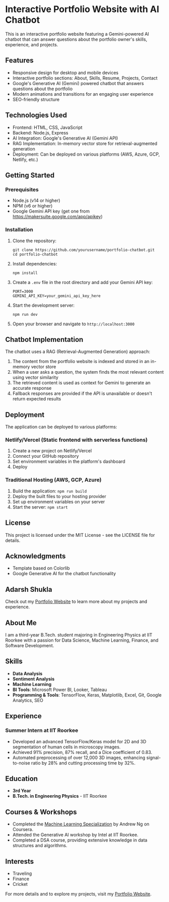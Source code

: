 # Interactive Portfolio Website with AI Chatbot

This is an interactive portfolio website featuring a Gemini-powered AI chatbot that can answer questions about the portfolio owner's skills, experience, and projects.

## Features

- Responsive design for desktop and mobile devices
- Interactive portfolio sections: About, Skills, Resume, Projects, Contact
- Google's Generative AI (Gemini) powered chatbot that answers questions about the portfolio
- Modern animations and transitions for an engaging user experience
- SEO-friendly structure

## Technologies Used

- Frontend: HTML, CSS, JavaScript
- Backend: Node.js, Express
- AI Integration: Google's Generative AI (Gemini API)
- RAG Implementation: In-memory vector store for retrieval-augmented generation
- Deployment: Can be deployed on various platforms (AWS, Azure, GCP, Netlify, etc.)

## Getting Started

### Prerequisites

- Node.js (v14 or higher)
- NPM (v6 or higher)
- Google Gemini API key (get one from https://makersuite.google.com/app/apikey)

### Installation

1. Clone the repository:
   ```
   git clone https://github.com/yourusername/portfolio-chatbot.git
   cd portfolio-chatbot
   ```

2. Install dependencies:
   ```
   npm install
   ```

3. Create a `.env` file in the root directory and add your Gemini API key:
   ```
   PORT=3000
   GEMINI_API_KEY=your_gemini_api_key_here
   ```

4. Start the development server:
   ```
   npm run dev
   ```

5. Open your browser and navigate to `http://localhost:3000`

## Chatbot Implementation

The chatbot uses a RAG (Retrieval-Augmented Generation) approach:
1. The content from the portfolio website is indexed and stored in an in-memory vector store
2. When a user asks a question, the system finds the most relevant content using vector similarity
3. The retrieved content is used as context for Gemini to generate an accurate response
4. Fallback responses are provided if the API is unavailable or doesn't return expected results

## Deployment

The application can be deployed to various platforms:

### Netlify/Vercel (Static frontend with serverless functions)
1. Create a new project on Netlify/Vercel
2. Connect your GitHub repository
3. Set environment variables in the platform's dashboard
4. Deploy

### Traditional Hosting (AWS, GCP, Azure)
1. Build the application: `npm run build`
2. Deploy the built files to your hosting provider
3. Set up environment variables on your server
4. Start the server: `npm start`

## License

This project is licensed under the MIT License - see the LICENSE file for details.

## Acknowledgments

- Template based on Colorlib
- Google Generative AI for the chatbot functionality

## Adarsh Shukla

Check out my [Portfolio Website](https://adarshukla3005.github.io/) to learn more about my projects and experience.

## About Me

I am a third-year B.Tech. student majoring in Engineering Physics at IIT Roorkee with a passion for Data Science, Machine Learning, Finance, and Software Development. 

## Skills

- **Data Analysis**
- **Sentiment Analysis**
- **Machine Learning**
- **BI Tools**: Microsoft Power BI, Looker, Tableau
- **Programming & Tools**: TensorFlow, Keras, Matplotlib, Excel, Git, Google Analytics, SEO

## Experience

### Summer Intern at IIT Roorkee
- Developed an advanced TensorFlow/Keras model for 2D and 3D segmentation of human cells in microscopy images.
- Achieved 91% precision, 87% recall, and a Dice coefficient of 0.83.
- Automated preprocessing of over 12,000 3D images, enhancing signal-to-noise ratio by 28% and cutting processing time by 32%.

## Education

- **3rd Year**
- **B.Tech. in Engineering Physics** - IIT Roorkee

## Courses & Workshops

- Completed the [Machine Learning Specialization](https://www.coursera.org/specializations/machine-learning) by Andrew Ng on Coursera.
- Attended the Generative AI workshop by Intel at IIT Roorkee.
- Completed a DSA course, providing extensive knowledge in data structures and algorithms.

## Interests

- Traveling
- Finance
- Cricket

For more details and to explore my projects, visit my [Portfolio Website](https://adarshukla3005.github.io/).

